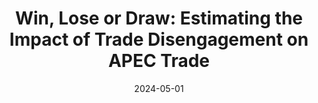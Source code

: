 ---
title: "Win, Lose or Draw: Estimating the Impact of Trade Disengagement on APEC Trade"
collection: publications
category: Policy Papers
permalink: /publication/2024-05-01
# excerpt: 'This paper is about fixing template issue #693.'
date: 2024-05-01
link: 'https://www.apec.org/publications/2024/05/win--lose-or-draw--estimating-the-impact-of-trade-disengagement-on-apec-trade'
citation: "Emmanuel San Andres, Vasquez Glacer, Taiye Chen. 2024. &quot;Win, Lose or Draw: Estimating the Impact of Trade Disengagement on APEC Trade.&quot; <i>APEC Policy Support Unit</i>. POLICY BRIEF No. 60."
---